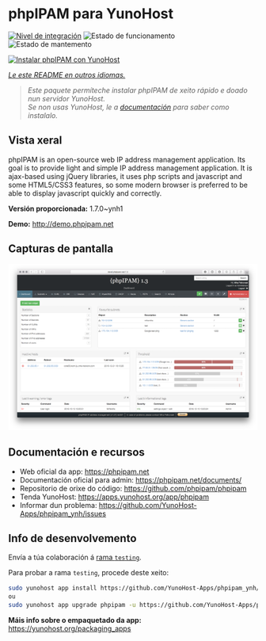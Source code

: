 <!--
NOTA: Este README foi creado automáticamente por <https://github.com/YunoHost/apps/tree/master/tools/readme_generator>
NON debe editarse manualmente.
-->

# phpIPAM para YunoHost

[![Nivel de integración](https://dash.yunohost.org/integration/phpipam.svg)](https://ci-apps.yunohost.org/ci/apps/phpipam/) ![Estado de funcionamento](https://ci-apps.yunohost.org/ci/badges/phpipam.status.svg) ![Estado de mantemento](https://ci-apps.yunohost.org/ci/badges/phpipam.maintain.svg)

[![Instalar phpIPAM con YunoHost](https://install-app.yunohost.org/install-with-yunohost.svg)](https://install-app.yunohost.org/?app=phpipam)

*[Le este README en outros idiomas.](./ALL_README.md)*

> *Este paquete permíteche instalar phpIPAM de xeito rápido e doado nun servidor YunoHost.*  
> *Se non usas YunoHost, le a [documentación](https://yunohost.org/install) para saber como instalalo.*

## Vista xeral

phpIPAM is an open-source web IP address management application. Its goal is to provide light and simple IP address management application. It is ajax-based using jQuery libraries, it uses php scripts and javascript and some HTML5/CSS3 features, so some modern browser is preferred to be able to display javascript quickly and correctly.

**Versión proporcionada:** 1.7.0~ynh1

**Demo:** <http://demo.phpipam.net>

## Capturas de pantalla

![Captura de pantalla de phpIPAM](./doc/screenshots/dashboard.png)

## Documentación e recursos

- Web oficial da app: <https://phpipam.net>
- Documentación oficial para admin: <https://phpipam.net/documents/>
- Repositorio de orixe do código: <https://github.com/phpipam/phpipam>
- Tenda YunoHost: <https://apps.yunohost.org/app/phpipam>
- Informar dun problema: <https://github.com/YunoHost-Apps/phpipam_ynh/issues>

## Info de desenvolvemento

Envía a túa colaboración á [rama `testing`](https://github.com/YunoHost-Apps/phpipam_ynh/tree/testing).

Para probar a rama `testing`, procede deste xeito:

```bash
sudo yunohost app install https://github.com/YunoHost-Apps/phpipam_ynh/tree/testing --debug
ou
sudo yunohost app upgrade phpipam -u https://github.com/YunoHost-Apps/phpipam_ynh/tree/testing --debug
```

**Máis info sobre o empaquetado da app:** <https://yunohost.org/packaging_apps>
